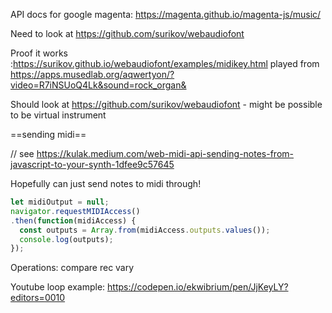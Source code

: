 API docs for google magenta: https://magenta.github.io/magenta-js/music/

Need to look at https://github.com/surikov/webaudiofont

Proof it works :https://surikov.github.io/webaudiofont/examples/midikey.html played from https://apps.musedlab.org/aqwertyon/?video=R7iNSUoQ4Lk&sound=rock_organ&

Should look at https://github.com/surikov/webaudiofont - might be possible to be virtual instrument 

==sending midi==

// see https://kulak.medium.com/web-midi-api-sending-notes-from-javascript-to-your-synth-1dfee9c57645

Hopefully can just send notes to midi through!

```js
let midiOutput = null;
navigator.requestMIDIAccess()
.then(function(midiAccess) {
  const outputs = Array.from(midiAccess.outputs.values());
  console.log(outputs);
});
```

Operations:
 compare
 rec
 vary

Youtube loop example: https://codepen.io/ekwibrium/pen/JjKeyLY?editors=0010
